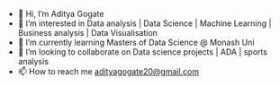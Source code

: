 - 👋 Hi, I’m Aditya Gogate
- 👀 I’m interested in Data analysis | Data Science | Machine Learning | Business analysis | Data Visualisation 
- 🌱 I’m currently learning Masters of Data Science @ Monash Uni
- 💞️ I’m looking to collaborate on Data science projects | ADA | sports analysis
- 📫 How to reach me adityagogate20@gmail.com

<!---
adigo20/adigo20 is a ✨ special ✨ repository because its `README.md` (this file) appears on your GitHub profile.
You can click the Preview link to take a look at your changes.
--->
